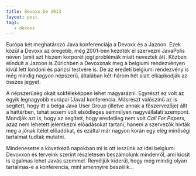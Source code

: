 ```yaml
---
title: Devoxx.be 2013
layout: post
tags:
   - devoxx
---
```

Európa két meghatározó Java konferenciája a Devoxx és a Jazoon. Ezek közül a Devoxx az öregebb, még 2001-ben kezdték el szervezni JavaPolis néven (amit azt hiszem korporét jogi problémák miatt neveztek át). Közben elindult a Jazoon is Zürichben a Devoxxnak meg a belgiumi rendezvényen kívül lett londoni és párizsi testvére is. De az eredeti belgiumi rendezvény is még mindig nagyon népszerű, általában két-három hét alatt elkapkodják az összes jegyet. 

A népszerűség okait sokféleképpen lehet magyarázni. Egyrészt ez volt az egyik legnagyobb európai (Java) konferencia. Másrészt valószínű az is segített, hogy itt a belga Java User Group (illetve annak a főszervezője) állt a háttérben, tehát sosem volt elsődleges semmilyen nagyvállalati szempont. Mondják azt is, hogy az segített, hogy eredetileg nem volt _Call For Papers_, azaz nem lehetett jelentkezni előadásokat tartani, hanem a szervezők hívták meg a jónak ítélet előadókat, és ezáltal már nagyon korán egy elég minőségi tartalmat tudtak mutatni.

Mindenesetre a következő napokban mi is ott leszünk az idei belgiumi Devoxxon és terveink szerint részletesen beszámolunk mindenről, ami kicsit is izgalmas lehet Javás szemmel. Reméljük kiderül, hogy még mindig olyan tartalmas-e a konferencia, mint amennyire beszélik...
